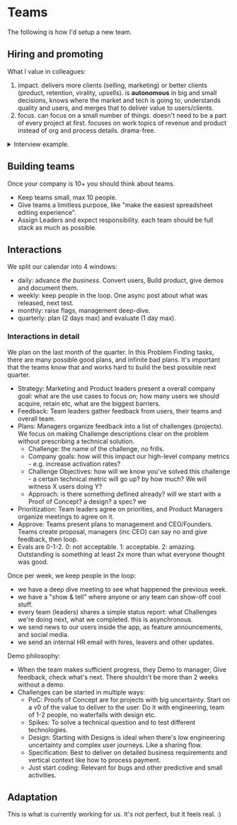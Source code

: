 # Teams

The following is how I'd setup a new team.

## Hiring and promoting

What I value in colleagues:

1. impact. delivers more clients (selling, marketing) or better clients (product, retention, virality, upsells). is **autonomous** in big and small decisions, knows where the market and tech is going to, understands quality and users, and merges that to deliver value to users/clients.
2. focus. can focus on a small number of things. doesn't need to be a part of every project at first. focuses on work topics of revenue and product instead of org and process details. drama-free. 

<details><summary>Interview example.</summary>

When interviewing you try to award 2-1-0, per question, and then as a total. 2 means the person impressed you, checked all ticks without help, and is a natural leader. 1 means the person is ok, has experience/ motivation and can add value with a bit of help. 0 means the persom will require lots of management, explanation, will be a distraction.

- Step 1: What is future of this industry?
    - talks about other tools in depth.
    - knows existing use cases, pains and solutions.
    - knows the future of tools and what tech enables.
- Step 2: What are we doing in this company?
    - knows company and product well.
    - actually tested it.
    - has questions and suggestions. 
- Step 3: What are the the challenges your expect in your function?
    - the issues they identify are the ones you do too. 
- Step 4: What is your experience in that?
    - has relevant experience, can talk about it, identifies real aspects (company, team size, their role in team) 
- Step 5: What would you do in this challenge (problem solving).
    - solves the actual problem with tools (code, sells)
    - explains clearly what is happening.
- Step 6: How do you piss off people?
    - identifies real flaws that are actionable
    - avoids common place (i'm a perfectionist).
  
</details>

## Building teams

Once your company is 10+ you should think about teams. 

* Keep teams small, max 10 people.
* Give teams a limitless purpose, like "make the easiest spreadsheet editing experience". 
* Assign Leaders and expect responsibility. each team should be full stack as much as possible.

## Interactions

We split our calendar into 4 windows:
- daily: advance _the business_. Convert users, Build product, give demos and document them.
- weekly: keep people in the loop. One async post about what was released, next test.
- monthly: raise flags, management deep-dive.
- quarterly: plan (2 days max) and evaluate (1 day max).

### Interactions in detail

We plan on the last month of the quarter. In this Problem Finding tasks, there are many possible good plans, and infinite bad plans. It's important that the teams know that and works hard to build the best possible next quarter. 

* Strategy: Marketing and Product leaders present a overall company goal: what are the use cases to focus on; how many users we should acquire, retain etc, what are the biggest barriers.
* Feedback: Team leaders gather feedback from users, their teams and overall team. 
* Plans: Managers organize feedback into a list of challenges (projects). We focus on making Challenge descriptions clear on the problem without prescribing a technical solution.
    * Challenge: the name of the challenge, no frills.
    * Company goals: how will this impact our high-level company metrics - e.g. increase activation rates?
    * Challenge Objectives: how will we know you've solved this challenge - a certain technical metric will go up? by how much? We will witness X users doing Y?
    * Approach: is there something defined already? will we start with a Proof of Concept? a design? a spec? we
* Prioritization: Team leaders agree on priorities, and Product Managers organize meetings to agree on it. 
* Approve: Teams present plans to management and CEO/Founders. Teams create proposal, managers (inc CEO) can say no and give feedback, then loop.
* Evals are 0-1-2. 0: not acceptable. 1: acceptable. 2: amazing. Outstanding is something at least 2x more than what everyone thought was good.

Once per week, we keep people in the loop:
- we have a deep dive meeting to see what happened the previous week.
- we have a "show & tell" where anyone or any team can show-off cool stuff.
- every team (leaders) shares a simple status report: what Challenges we're doing next, what we completed. this is asynchronous.
- we send news to our users inside the app, as feature announcements, and social media.
- we send an internal HR email with hires, leavers and other updates.

Demo philosophy:
- When the team makes sufficient progress, they Demo to manager; Give feedback, check what's next. There shouldn't be more than 2 weeks without a demo.
- Challenges can be started in multiple ways:
    - PoC: Proofs of Concept are for projects with big uncertainty. Start on a v0 of the value to deliver to the user. Do it with engineering, team of 1-2 people, no waterfalls with design etc.
    - Spikes: To solve a technical question and to test different technologies.
    - Design: Starting with Designs is ideal when there's low engineering uncertainty and complex user journeys. Like a sharing flow.
    - Specification: Best to deliver on detailed business requirements and vertical context like how to process payment.
    - Just start coding: Relevant for bugs and other predictive and small activities.


## Adaptation

This is what is currently working for us. It's not perfect, but it feels real. :)
